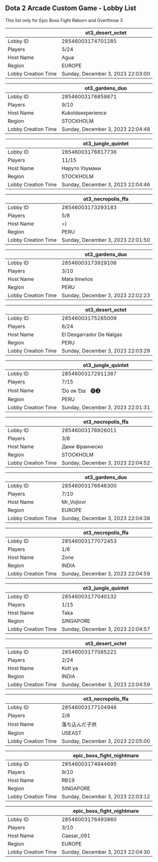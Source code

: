 ## Dota 2 Arcade Custom Game - Lobby List

This list only for Epic Boss Fight Reborn and Overthrow 3

|  | ot3_desert_octet |
| ------ | ------ |
| Lobby ID | 28546003174701285 |
| Players | 5/24 |
| Host Name | Agua |
| Region | EUROPE |
| Lobby Creation Time | Sunday, December 3, 2023 22:03:00 |


|  | ot3_gardens_duo |
| ------ | ------ |
| Lobby ID | 28546003176859871 |
| Players | 9/10 |
| Host Name | Kukoldsexperience |
| Region | STOCKHOLM |
| Lobby Creation Time | Sunday, December 3, 2023 22:04:48 |


|  | ot3_jungle_quintet |
| ------ | ------ |
| Lobby ID | 28546003176817736 |
| Players | 11/15 |
| Host Name | Наруто Узумаки |
| Region | STOCKHOLM |
| Lobby Creation Time | Sunday, December 3, 2023 22:04:46 |


|  | ot3_necropolis_ffa |
| ------ | ------ |
| Lobby ID | 28546003173293183 |
| Players | 5/8 |
| Host Name | =) |
| Region | PERU |
| Lobby Creation Time | Sunday, December 3, 2023 22:01:50 |


|  | ot3_gardens_duo |
| ------ | ------ |
| Lobby ID | 28546003173929106 |
| Players | 3/10 |
| Host Name | Mata limeños |
| Region | PERU |
| Lobby Creation Time | Sunday, December 3, 2023 22:02:23 |


|  | ot3_desert_octet |
| ------ | ------ |
| Lobby ID | 28546003175285009 |
| Players | 6/24 |
| Host Name | El Desgarrador De Nalgas |
| Region | PERU |
| Lobby Creation Time | Sunday, December 3, 2023 22:03:29 |


|  | ot3_jungle_quintet |
| ------ | ------ |
| Lobby ID | 28546003172911387 |
| Players | 7/15 |
| Host Name | Ɗᴏ   σʀ    Ɗɪᴇㅤ⓿❸ |
| Region | PERU |
| Lobby Creation Time | Sunday, December 3, 2023 22:01:31 |


|  | ot3_necropolis_ffa |
| ------ | ------ |
| Lobby ID | 28546003176926011 |
| Players | 3/8 |
| Host Name | Дени Франческо |
| Region | STOCKHOLM |
| Lobby Creation Time | Sunday, December 3, 2023 22:04:52 |


|  | ot3_gardens_duo |
| ------ | ------ |
| Lobby ID | 28546003176646300 |
| Players | 7/10 |
| Host Name | Mr_Vojlovr |
| Region | EUROPE |
| Lobby Creation Time | Sunday, December 3, 2023 22:04:38 |


|  | ot3_necropolis_ffa |
| ------ | ------ |
| Lobby ID | 28546003177072453 |
| Players | 1/8 |
| Host Name | Zone |
| Region | INDIA |
| Lobby Creation Time | Sunday, December 3, 2023 22:04:59 |


|  | ot3_jungle_quintet |
| ------ | ------ |
| Lobby ID | 28546003177040132 |
| Players | 1/15 |
| Host Name | Taka |
| Region | SINGAPORE |
| Lobby Creation Time | Sunday, December 3, 2023 22:04:57 |


|  | ot3_desert_octet |
| ------ | ------ |
| Lobby ID | 28546003177085221 |
| Players | 2/24 |
| Host Name | Kott ya |
| Region | INDIA |
| Lobby Creation Time | Sunday, December 3, 2023 22:04:59 |


|  | ot3_necropolis_ffa |
| ------ | ------ |
| Lobby ID | 28546003177104946 |
| Players | 2/8 |
| Host Name | 落ち込んだ子供 |
| Region | USEAST |
| Lobby Creation Time | Sunday, December 3, 2023 22:05:00 |


|  | epic_boss_fight_nightmare |
| ------ | ------ |
| Lobby ID | 28546003174944695 |
| Players | 9/10 |
| Host Name | RB19 |
| Region | SINGAPORE |
| Lobby Creation Time | Sunday, December 3, 2023 22:03:12 |


|  | epic_boss_fight_nightmare |
| ------ | ------ |
| Lobby ID | 28546003176493860 |
| Players | 3/10 |
| Host Name | Caesar_091 |
| Region | EUROPE |
| Lobby Creation Time | Sunday, December 3, 2023 22:04:30 |



